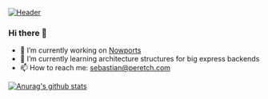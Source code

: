 [![Header](https://scontent.fmvd2-1.fna.fbcdn.net/v/t1.0-9/39913645_234351214090276_8280407079345192960_o.png?_nc_cat=104&ccb=2&_nc_sid=e3f864&_nc_eui2=AeH8aoNksTJ1LIQlmyCMqVnsOY15XIhqfuU5jXlciGp-5Xcaj7E-CjBtP3hcbpY8Odc&_nc_ohc=5kyns8nhlBUAX8jLjCD&_nc_ht=scontent.fmvd2-1.fna&oh=9893e89cf46d4bffb82989e4dc3aba19&oe=5FFF1C69 "Header")](https://peretch.com/)


### Hi there 👋

- 🔭 I’m currently working on [Nowports](https://nowports.com)
- 🌱 I’m currently learning architecture structures for big express backends
- 📫 How to reach me: sebastian@peretch.com

[![Anurag's github stats](https://github-readme-stats.vercel.app/api?username=peretch&show_icons=true&theme=vue)](https://github.com/peretch/peretch)

